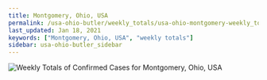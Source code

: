 ```yaml
---
title: Montgomery, Ohio, USA
permalink: /usa-ohio-butler/weekly_totals/usa-ohio-montgomery-weekly_totals.html
last_updated: Jan 18, 2021
keywords: ["Montgomery, Ohio, USA", "weekly totals"]
sidebar: usa-ohio-butler_sidebar
---
```


![Weekly Totals of Confirmed Cases for Montgomery, Ohio, USA](/covid_tracker/images/graphs/usa-ohio-montgomery-weekly_totals_graph.png)
